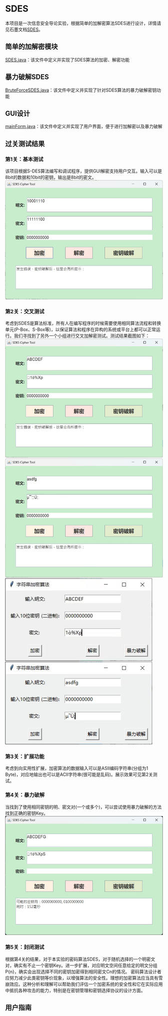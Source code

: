 # SDES
本项目是一次信息安全导论实验，根据简单的加解密算法SDES进行设计，详情请见石墨文档[SDES](https://shimo.im/docs/m5kvdlMaKvcENy3X/read)。
## 简单的加解密模块
[SDES.java](test/src/SDES.java)：该文件中定义并实现了SDES算法的加密、解密功能
## 暴力破解SDES
[BruteForceSDES.java](test/src/BruteForceSDES.java)：该文件中定义并实现了针对SDES算法的暴力破解密钥功能
## GUI设计
[mainForm.java](test/src/mainForm.java)：该文件中定义并实现了用户界面，便于进行加解密以及暴力破解
## 过关测试结果
### 第1关：基本测试
该项目根据S-DES算法编写和调试程序，提供GUI解密支持用户交互。输入可以是8bit的数据和10bit的密钥，输出是8bit的密文。
![Test1_Image](测试图片/test1.jpg)
### 第2关：交叉测试
考虑到SDES是算法标准，所有人在编写程序的时候需要使用相同算法流程和转换单元(P-Box、S-Box等)，以保证算法和程序在异构的系统或平台上都可以正常运行。我们寻找到了另外一个小组进行交叉加解密测试。测试结果截图如下：
![Test2_Image1](测试图片/test2_1.jpg)
![Test2_Image2](测试图片/test2_2.jpg)
![Test2_Image3](测试图片/test2_3.jpg)
![Test2_Image4](测试图片/test2_4.jpg)
### 第3关：扩展功能
考虑到向实用性扩展，加密算法的数据输入可以是ASII编码字符串(分组为1 Byte)，对应地输出也可以是ACII字符串(很可能是乱码)。展示效果可见第2关测试。
### 第4关：暴力破解
当找到了使用相同密钥的明、密文对(一个或多个)，可以尝试使用暴力破解的方法找到正确的密钥Key。
![Test4_Image](测试图片/test4.jpg)
### 第5关：封闭测试
根据第4关的结果，对于本实验的密码算法SDES，对于随机选择的一个明密文对，确实有不止一个密钥Key。进一步扩展，对应明文空间任意给定的明文分组P{n}，确实会出现选择不同的密钥加密得到相同密文Cn的情况。
密码算法设计者应努力减少此类密钥等价现象，以增强算法的安全性。理想的加密算法应当具有雪崩效应。这种分析和理解可以帮助我们评估一个加密系统的安全性和它在实际应用中抵抗各种攻击的能力，特别是在密钥管理和密钥选择协议的设计方面。
## 用户指南


